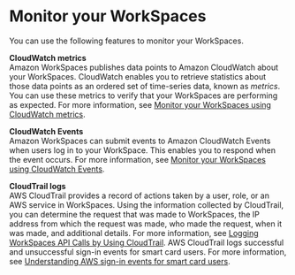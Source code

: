# Monitor your WorkSpaces<a name="amazon-workspaces-monitoring"></a>

You can use the following features to monitor your WorkSpaces\.

**CloudWatch metrics**  
Amazon WorkSpaces publishes data points to Amazon CloudWatch about your WorkSpaces\. CloudWatch enables you to retrieve statistics about those data points as an ordered set of time\-series data, known as *metrics*\. You can use these metrics to verify that your WorkSpaces are performing as expected\. For more information, see [Monitor your WorkSpaces using CloudWatch metrics](cloudwatch-metrics.md)\.

**CloudWatch Events**  
Amazon WorkSpaces can submit events to Amazon CloudWatch Events when users log in to your WorkSpace\. This enables you to respond when the event occurs\. For more information, see [Monitor your WorkSpaces using CloudWatch Events](cloudwatch-events.md)\.

**CloudTrail logs**  
AWS CloudTrail provides a record of actions taken by a user, role, or an AWS service in WorkSpaces\. Using the information collected by CloudTrail, you can determine the request that was made to WorkSpaces, the IP address from which the request was made, who made the request, when it was made, and additional details\. For more information, see [Logging WorkSpaces API Calls by Using CloudTrail](https://docs.aws.amazon.com/workspaces/latest/api/cloudtrail_logging.html)\. AWS CloudTrail logs successful and unsuccessful sign\-in events for smart card users\. For more information, see [Understanding AWS sign\-in events for smart card users](signin-events.md)\.